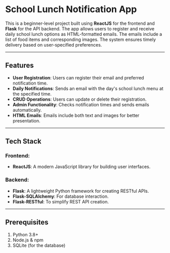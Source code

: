 # School Lunch Notification App

This is a beginner-level project built using **ReactJS** for the frontend and **Flask** for the API backend. The app allows users to register and receive daily school lunch options as HTML-formatted emails. The emails include a list of food items and corresponding images. The system ensures timely delivery based on user-specified preferences.

---

## Features

- **User Registration**: Users can register their email and preferred notification time.
- **Daily Notifications**: Sends an email with the day's school lunch menu at the specified time.
- **CRUD Operations**: Users can update or delete their registration.
- **Admin Functionality**: Checks notification times and sends emails automatically.
- **HTML Emails**: Emails include both text and images for better presentation.

---

## Tech Stack

### Frontend:
- **ReactJS**: A modern JavaScript library for building user interfaces.

### Backend:
- **Flask**: A lightweight Python framework for creating RESTful APIs.
- **Flask-SQLAlchemy**: For database interaction.
- **Flask-RESTful**: To simplify REST API creation.

---

## Prerequisites

1. Python 3.8+
2. Node.js & npm
3. SQLite (for the database)
